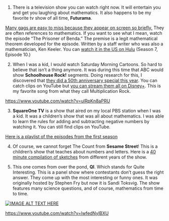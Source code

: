1. There is a television show you can watch right now. It will entertain you and get you laughing about mathematics. It also happens to be my favorite tv show of all time, **Futurama**.

[Many gags are easy to miss because they appear on screen so briefly.](https://www.youtube.com/watch?v=bJDiZi9dqOg) They are often references to mathematics. If you want to see what I mean, watch the episode “The Prisoner of Benda.” The premise is a legit mathematical theorem developed for the episode. Written by a staff writer who was also a mathematician, Ken Keeler. You can [watch it in the US on Hulu](https://www.hulu.com/watch/c4c99ba0-213f-4f8f-9245-edc45c1c4232) (Season 7, Episode 10.)

2. When I was a kid, I would watch Saturday Morning Cartoons. So hard to believe that isn’t a thing anymore. It was during this time that ABC would show **Schoolhouse Rock!** segments. Doing research for this, I discovered that [they did a 50th anniversary special this year](https://abc.com/news/insiderwatch-schoolhouse-rock-50th-anniversary-singalong-abc-app-hulu-disney-plus). You can catch clips on YouTube but [you can stream them all on Disney+](https://www.disneyplus.com/series/schoolhouse-rock/4AbEzzTxhWxZ). This is my favorite song from what they call Multiplication Rock. 

https://www.youtube.com/watch?v=ulRpKn8aPRU

3. **SquareOne TV** is a show that aired on my local PBS station when I was a kid. It was a children’s show that was all about mathematics. I was able to learn the rules for adding and subtracting negative numbers by watching it. You can still find clips on YouTube. 

[Here is a playlist of the episodes from the first season](https://www.youtube.com/watch?v=A-vPvGoB6YA&list=PLFk84PZ1x_cM49WGDG1sCaial9kFyeUvT)

4. Of course, we cannot forget The Count from **Sesame Street**! This is a children’s show that teaches about numbers and letters. Here is a [40 minute compilation of sketches](https://www.youtube.com/watch?v=fnBlIuJdJxE) from different years of the show. 

5. This one comes from over the pond, **QI**. Which stands for Quite Interesting. This is a panel show where contestants don’t guess the right answer. They come up with the most interesting or funny ones. It was originally hosted by Stephen Fry but now it is Sandi Toksvig. The show features many science questions, and of course, mathematics from time to time.   

[![IMAGE ALT TEXT HERE](https://img.youtube.com/vi/lwfedNylBXU0.jpg)](https://www.youtube.com/watch?v=lwfedNylBXU)

https://www.youtube.com/watch?v=lwfedNylBXU

